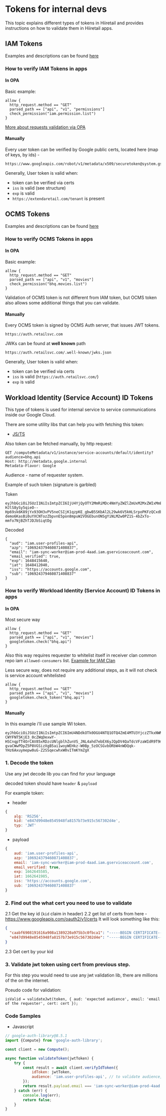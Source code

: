 # Tokens for internal devs

This topic explains different types of tokens in Hiiretail
and provides instructions on how to validate them in Hiiretail apps.

## IAM Tokens

Examples and descriptions can be found [here](https://developer.hiiretail.com/docs/identity-and-access-management/public/concepts/tokens/)

### How to verify IAM Tokens in apps

#### In OPA

Basic example:
```rego
allow {
  http_request.method == "GET"
  parsed_path == ["api", "v1", "permissions"]
  check_permission("iam.permission.list")
}
```

[More about requests validation via OPA](https://github.com/extenda/tf-infra-gcp/blob/master/docs/authz.md)

#### Manually

Every user token can be verified by Google public certs, located here (map of keys, by ids) -
```
https://www.googleapis.com/robot/v1/metadata/x509/securetoken@system.gserviceaccount.com
```

Generally, User token is valid when:
- token can be verified via certs
- `iss` is valid (see structure)
- `exp` is valid
- `https://extendaretail.com/tenant` is present

## OCMS Tokens

Examples and descriptions can be found [here](https://developer.hiiretail.com/docs/ocms/public/concepts/oauth2-authentication)

### How to verify OCMS Tokens in apps

#### In OPA

Basic example:
```rego
allow {
  http_request.method == "GET"
  parsed_path == ["api", "v1", "movies"]
  check_permission("bhq.movies.list")
}
```

Validation of OCMS token is not different from IAM token,
but OCMS token also allows some additional things that you can validate.

#### Manually

Every OCMS token is signed by OCMS Auth server, that issues JWT tokens.
```
https://auth.retailsvc.com
```

JWKs can be found at __well known__ path

```
https://auth.retailsvc.com/.well-known/jwks.json
```

Generally, User token is valid when:
- token can be verified via certs
- `iss` is valid (`https://auth.retailsvc.com/`)
- `exp` is valid

## Workload Identity (Service Account) ID Tokens

This type of tokens is used for internal service to service
communications inside our Google Cloud.

There are some utility libs that can help you with fetching this token:
- [JS/TS](https://www.npmjs.com/package/google-sa-id-token)

Also token can be fetched manually, by http request:
```http request
GET /computeMetadata/v1/instance/service-accounts/default/identity?audience=bhq.api
Host: http://metadata.google.internal
Metadata-Flavor: Google
```

Audience - name of requester system.

Example of such token (signature is garbled)

Token
```
eyJhbGciOiJSUzI1NiIsImtpZCI6IjU4YjQyOTY2MmRiMDc4NmYyZWZlZmUxM2MxZWIxMmEyOGRjNDQyZDAiLCJ0eXAiOiJKV1QifQ.eyJhdWQiOiJpYW0udXNlci1wcm9maWxlcy1hcGkiLCJhenAiOiIxMDY5MjQzNzk0NjA4NzE0MDg4MzciLCJlbWFpbCI6ImlhbS1zeW5jLXdvcmtlckBpYW0tcHJvZC00YWFkLmlhbS5nc2VydmljZWFjY291bnQuY29tIiwiZW1haWxfdmVyaWZpZWQiOnRydWUsImV4cCI6MTY0ODQxNTY0MCwiaWF0IjoxNjQ4NDEyMDQwLCJpc3MiOiJodHRwczovL2FjY291bnRzLmdvb2dsZS5jb20iLCJzdWIiOiIxMDY5MjQzNzk0NjA4NzE0MDg4MzcifQ.m485pxY6_dupAr7RoSLHqbChS4_10jjyw0_JTM6NzD9nmM35o2_gHTTFvz92ePKa9O6REj90_3C0rMtRsl1G_Xjfx7aWTrfM6sBexuRapn53Rltre58X8sIr-HJlS8ySy5qieO--Hp69sk6K89jYx93OH3vPV5neCSIjK1qzpKE_gbwB5SKbAl2L29wk6V5kHLSrpoPKFzQCxdb_4TpoCyfor-demo6KasBi0uYXCNTozZbpvnE5pon8mpuW2VOGEbunONSgYiNLM2w0PZ1S-4bZxTo-mmfo7NjBZhTJDJbSiqtDg
```

Decoded
```json5
{
  "aud": "iam.user-profiles-api",
  "azp": "106924379460871408837",
  "email": "iam-sync-worker@iam-prod-4aad.iam.gserviceaccount.com",
  "email_verified": true,
  "exp": 1648415640,
  "iat": 1648412040,
  "iss": "https://accounts.google.com",
  "sub": "106924379460871408837"
}
```

### How to verify Workload Identity (Service Account) ID Tokens in apps

#### In OPA

Most secure way

```rego
allow {
  http_request.method == "GET"
  parsed_path == ["api", "v1", "movies"]
  googletoken.check("bhq.api")
}
```

Also this way requires requester to whitelist itself in receiver
clan common repo iam `allowed-consumers` list. [Example for IAM Clan](https://github.com/extenda/engineering-iam-common/blob/b8a6bd4bd4d681e3cd90f0a4191cb831209635fd/iam/iam.yaml#L8)

Less secure way, does not require any additional steps, as it
will not check is service account whitelisted

```rego
allow {
  http_request.method == "GET"
  parsed_path == ["api", "v1", "movies"]
  googletoken.check_token("bhq.api")
}
```

#### Manually

In this example i'll use sample WI token.

```
eyJhbGciOiJSUzI1NiIsImtpZCI6ImU4NDdkOTk0OGU4NTQ1OTQ4ZmE4MTU3YjczZTkxNWM1NjczMDJkNGUiLCJ0eXAiOiJKV1QifQ.eyJhdWQiOiJpYW0udXNlci1wcm9maWxlcy1hcGkiLCJhenAiOiIxMDY5MjQzNzk0NjA4NzE0MDg4MzciLCJlbWFpbCI6ImlhbS1zeW5jLXdvcmtlckBpYW0tcHJvZC00YWFkLmlhbS5nc2VydmljZWFjY291bnQuY29tIiwiZW1haWxfdmVyaWZpZWQiOnRydWUsImV4cCI6MTY2MjY0NTU4NSwiaWF0IjoxNjYyNjQxOTg1LCJpc3MiOiJodHRwczovL2FjY291bnRzLmdvb2dsZS5jb20iLCJzdWIiOiIxMDY5MjQzNzk0NjA4NzE0MDg4MzcifQ.OUT6aZ0uIF-CWYFNT5KjE3_0cZWqDexwY-HSCnqpTT4OrCAV85xRDzcUNlgblhZunVS_JNL4ahd7ebEX6yJQpDV4QaTdcVFzaWIdR9T9mQf4_6gIMNj1_L_jT60tOw6BeqjKgBlVt6kNj1eYI_66C8kj5KUcdRxNVx6OI4cganSnNfcdn2wKs5C8e7ZSMSbcKzJs3HkZO6Mb9BL2RcXl8XGcZKMvnh-gvaCWwPDpZ5P8VGSizXgB5ai1woyWEHkz-W0Bp_5zOCSGvbORbW4nWDQqk-YHz6Axuymepw0uG-Z2SSqecwhxW0vITmKYmZgX
```

### 1. Decode the token

Use any jwt decode lib you can find for your language

decoded token should have `header` & `payload`

For example token:
- header
```js
{
    alg: 'RS256',
    kid: 'e847d9948e8545948fa8157b73e915c567302d4e',
    typ: 'JWT'
}
```
- payload
```js
{
    aud: 'iam.user-profiles-api',
    azp: '106924379460871408837',
    email: 'iam-sync-worker@iam-prod-4aad.iam.gserviceaccount.com',
    email_verified: true,
    exp: 1662645585,
    iat: 1662641985,
    iss: 'https://accounts.google.com',
    sub: '106924379460871408837'
}
```

### 2. Find out the what cert you need to use to validate

2.1 Get the key id (`kid` claim in header)
2.2 get list of certs from here - https://www.googleapis.com/oauth2/v1/certs
It will look something like this:

```json
{
  "caabf6908191616a908a1389220a975b3c0fbca1": "-----BEGIN CERTIFICATE-----\nMIIDJzCCAg+gAwIBAgIJAMs/Jq4FTae1MA0GCSqGSIb3DQEBBQUAMDYxNDAyBgNV\nBAMMK2ZlZGVyYXRlZC1zaWdub24uc3lzdGVtLmdzZXJ2aWNlYWNjb3VudC5jb20w\nHhcNMjIwOTA0MTUyMjEwWhcNMjIwOTIxMDMzNzEwWjA2MTQwMgYDVQQDDCtmZWRl\ncmF0ZWQtc2lnbm9uLnN5c3RlbS5nc2VydmljZWFjY291bnQuY29tMIIBIjANBgkq\nhkiG9w0BAQEFAAOCAQ8AMIIBCgKCAQEAs0WZ/ZkzbW3vUuUiWy3u2D1RNLWDM02V\neuizCFj16xX2Swd2WyS4+m0kLeOBgxU6zhenpzrU4aQypv4YFJMaB2QOvPXrLtcF\n4re3quSbjxjWqDKc4fJkOYMVV6X6GpaUV6FYdiYNDMiIBctPMoWVSpYhdHulKCXz\n366BmrAYFqUO1sUYEvkA8RKpnMyiOq85EZFXhTsoBc7OUjXrRGJQh/pUOF49/fZp\nCCW/y3BA9xDmxfw4AUn9ehwhmZ0J6ZicVNY10Axt7mTpilPtP++rNMYCDRXGODtt\nMSmEJO8bCb5h7hvCM4y9cpsYBR5oq953Ik5Hm24Mub99MwsJGzyp5QIDAQABozgw\nNjAMBgNVHRMBAf8EAjAAMA4GA1UdDwEB/wQEAwIHgDAWBgNVHSUBAf8EDDAKBggr\nBgEFBQcDAjANBgkqhkiG9w0BAQUFAAOCAQEAacg08jGF0Ecad/k7tGQArLHNcBKX\nwDiRVoKfDhipdCUojYCQq0hP9UFwMOTU9A3bjjs5IoNJcG8V/dmkQV1qnYXcYPVu\nzX3xpR2f6LGr+Oas1dKA1mgkI/hWaXKMWKh39BRdn73Qa6pQ0OlUq+IceRgPy/2F\nkPnUyLEMA4fvmpgfavbco+70PlJAt278HAf32drzsp9Mf7E2474aBbbLTJCQw4AS\n4KTGkUOn4xFgKH7ANIvhyQUMr1OhUZ3C/JT1dK2tJTHnKMBRqPivCXvUDlt6RvvM\nrCm8Mq45TvVaKYExNQ2zU8yXK8M3CTisWphem8zrjTrTj+Ss6xE499TyoQ==\n-----END CERTIFICATE-----\n",
  "e847d9948e8545948fa8157b73e915c567302d4e": "-----BEGIN CERTIFICATE-----\nMIIDJzCCAg+gAwIBAgIJAOiiP+CnwEYwMA0GCSqGSIb3DQEBBQUAMDYxNDAyBgNV\nBAMMK2ZlZGVyYXRlZC1zaWdub24uc3lzdGVtLmdzZXJ2aWNlYWNjb3VudC5jb20w\nHhcNMjIwODI3MTUyMjA5WhcNMjIwOTEzMDMzNzA5WjA2MTQwMgYDVQQDDCtmZWRl\ncmF0ZWQtc2lnbm9uLnN5c3RlbS5nc2VydmljZWFjY291bnQuY29tMIIBIjANBgkq\nhkiG9w0BAQEFAAOCAQ8AMIIBCgKCAQEA21mw5OBuQDYONRNRyek+5Mwe2anpgn+1\nNy/RGKU9eNO6/wWg+emzTpwKt4c7dDXgfyJEJ63L0zD/CS+FSyzksHKoGGySsDVX\n+6nD6n36MGxVCz5Z60wgM5FaSKpf7G3iOJi0IiutLcoYv5jl72g6k6nqrRTe5BSm\n7JfNedjpRzOeBm3IPQChW9OSW/fufV8q7Ty09ZbS0fU6KRnsMyCi80EYYg0ondJD\nd56iVUKR4f/OivS+EAZSUzjcu4uWYDzc9lOw8sCbb9oJE4HWLE1bgbQ05jxIqzD+\n6oztB1Mi+0fT5A8BV26MXnSLVPiTCgbSmQSiTq+I//uqxAfsg2v6OQIDAQABozgw\nNjAMBgNVHRMBAf8EAjAAMA4GA1UdDwEB/wQEAwIHgDAWBgNVHSUBAf8EDDAKBggr\nBgEFBQcDAjANBgkqhkiG9w0BAQUFAAOCAQEAg5PdBsjaj2+wcY5gKEFk8taZhXei\nR+hz1V+CWHMoj2U2uH824qr+DqtGrLviuTaY4zh6slaMc/H76swOwUhUIu0zG7n1\nFUl7A82zvX1LJYLRhzPQiegV8NusBJGDo6s10Pc238aX7/d5yovjzV9cAH3VUY2U\nWqBiy8c+0m7W3h+6eKkKLzoqnN3qGZxS9ahyNxJs6s30Ps3O7agWtFoV+9F9/fx+\nK6yoRcSu+gk1NxdlBs+OljuSQW07eW7gpDt7KnfmmAxqNZwqgwTJM7Mv80gbvAaP\ngQIWsCIrFhfAG8JD82gbqjoS+sGkfsSYDlaXule/bz+SPOnm2baB8CfMkA==\n-----END CERTIFICATE-----\n"
}
```
2.3 Get cert by your kid

### 3. Validate jwt token using cert from previous step.

For this step you would need to use any jwt validation lib, there are millions of the on the internet.

Pceudo code for validation:

```
isValid = validateJwt(token, { aud: 'expected audience', email: 'email of the requester', cert: cert });
```

### Code Samples

- Javascript
```js
// google-auth-library@8.5.1
import {Compute} from 'google-auth-library';

const client = new Compute();

async function validateToken(jwtToken) {
    try {
        const result = await client.verifyIdToken({
            idToken: jwtToken,
            audience: 'iam.user-profiles-api', // to validate audience, specify audience 🙃
        });
        return result.payload.email === 'iam-sync-worker@iam-prod-4aad.iam.gserviceaccount.com';
    } catch (err) {
        console.log(err);
        return false;
    }
}
```
